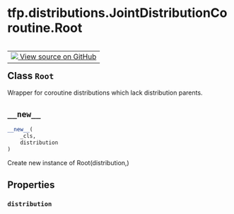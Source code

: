 <div itemscope itemtype="http://developers.google.com/ReferenceObject">
<meta itemprop="name" content="tfp.distributions.JointDistributionCoroutine.Root" />
<meta itemprop="path" content="Stable" />
<meta itemprop="property" content="distribution"/>
<meta itemprop="property" content="__new__"/>
</div>

# tfp.distributions.JointDistributionCoroutine.Root


<table class="tfo-notebook-buttons tfo-api" align="left">

<td>
  <a target="_blank" href="https://github.com/tensorflow/probability/blob/master/tensorflow_probability/python/distributions/joint_distribution_coroutine.py">
    <img src="https://www.tensorflow.org/images/GitHub-Mark-32px.png" />
    View source on GitHub
  </a>
</td></table>



## Class `Root`

Wrapper for coroutine distributions which lack distribution parents.



<!-- Placeholder for "Used in" -->


<h2 id="__new__"><code>__new__</code></h2>

``` python
__new__(
    _cls,
    distribution
)
```

Create new instance of Root(distribution,)




## Properties

<h3 id="distribution"><code>distribution</code></h3>






